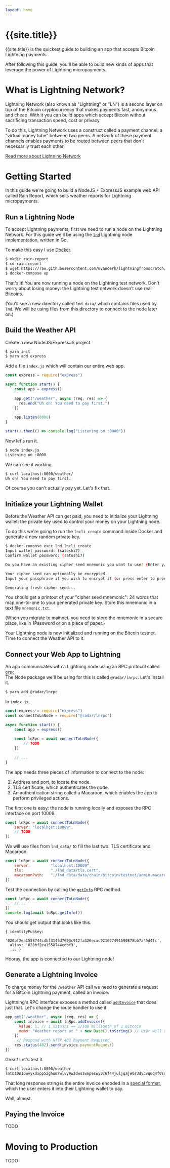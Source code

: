 ```yaml
---
layout: home
---
```


# {{site.title}}

{{site.title}} is the quickest guide to building an app that accepts Bitcoin Lightning payments.
  
After following this guide, you'll be able to build new kinds of apps that leverage the power of Lightning micropayments.

# What is Lightning Network?

Lightning Network (also known as "Lightning" or "LN") is a second layer on top of the Bitcoin cryptocurrency that makes payments fast, anonymous and cheap.
With it you can build apps which accept Bitcoin without sacrificing transaction speed, cost or privacy.

To do this, Lightning Network uses a construct called a payment channel: a "virtual money tube" between two peers.
A network of these payment channels enables payments to be routed between peers that don't necessarily trust each other.
 
[Read more about Lightning Network](https://lightning.engineering/technology.html) 

# Getting Started

In this guide we're going to build a NodeJS + ExpressJS example web API called Rain Report, which sells weather reports for Lightning micropayments.

## Run a Lightning Node

To accept Lightning payments, first we need to run a node on the Lightning Network.
For this guide we'll be using the [`lnd`](https://github.com/lightningnetwork/lnd) Lightning node implementation, written in Go.
 
To make this easy I use [Docker](https://www.docker.com/products/docker-desktop). 

```bash
$ mkdir rain-report
$ cd rain-report
$ wget https://raw.githubusercontent.com/mvanderh/lightningfromscratch/docker-compose.yml
$ docker-compose up
```

That's it! You are now running a node on the Lightning test network. 
Don't worry about losing money: the Lightning test network doesn't use real Bitcoins. 

(You'll see a new directory called `lnd_data/` which contains files used by `lnd`.
We will be using files from this directory to connect to the node later on.)

## Build the Weather API

Create a new NodeJS/ExpressJS project.

```bash
$ yarn init
$ yarn add express
```

Add a file `index.js` which will contain our entire web app.

```javascript
const express = require("express")

async function start() {
    const app = express()
    
    app.get("/weather", async (req, res) => {
      res.end("Uh oh! You need to pay first.")
    })
    
    app.listen(8000)
}

start().then(() => console.log("Listening on :8000"))
```

Now let's run it.

```bash
$ node index.js
Listening on :8000
```

We can see it working.

```bash
$ curl localhost:8000/weather/
Uh oh! You need to pay first.
```

Of course you can't actually pay yet. Let's fix that.

## Initialize your Lightning Wallet

Before the Weather API can get paid, you need to initialize your Lightning wallet: the private key used to control your money on your Lightning node. 

To do this we're going to run the `lncli create` command inside Docker and generate a new random private key.

```bash
$ docker-compose exec lnd lncli create
Input wallet password: (satoshi7)
Confirm wallet password: (satoshi7)

Do you have an existing cipher seed mnemonic you want to use? (Enter y/n): n

Your cipher seed can optionally be encrypted.
Input your passphrase if you wish to encrypt it (or press enter to proceed without a cipher seed passphrase):

Generating fresh cipher seed...
```

You should get a printout of your "cipher seed mnemonic": 24 words that map one-to-one to your generated private key.
Store this mnemonic in a text file `mnemonic.txt`.

(When you migrate to mainnet, you need to store the mnemonic in a secure place, like in 1Password or on a piece of paper.) 

Your Lightning node is now initialized and running on the Bitcoin testnet. Time to connect the Weather API to it. 

## Connect your Web App to Lightning

An app communicates with a Lightning node using an RPC protocol called [`grpc`](https://grpc.io/).   
The Node package we'll be using for this is called `@radar/lnrpc`. Let's install it.
```bash
$ yarn add @radar/lnrpc
```

In `index.js`,
```javascript
const express = require("express")
const connectToLnNode = require("@radar/lnrpc")

async function start() {
    const app = express()
    
    const lnRpc = await connectToLnNode({
        // TODO
    })
    
    // ...
}
```

The app needs three pieces of information to connect to the node:

1. Address and port, to locate the node.
2. TLS certificate, which authenticates the node.
3. An authentication string called a Macaroon, which enables the app to perform privileged actions.  


The first one is easy: the node is running locally and exposes the RPC interface on port 10009.

```javascript
const lnRpc = await connectToLnNode({
    server: "localhost:10009",
    // TODO
})
```

We will use files from `lnd_data/` to fill the last two: TLS certificate and Macaroon.  

```javascript
const lnRpc = await connectToLnNode({
    server:         "localhost:10009",
    tls:            "./lnd_data/tls.cert",
    macaroonPath:   "./lnd_data/data/chain/bitcoin/testnet/admin.macaroon",
})
```

Test the connection by calling the [`getInfo`](https://api.lightning.community/#getinfo) RPC method.

```javascript
const lnRpc = await connectToLnNode({
    //...
})
console.log(await lnRpc.getInfo())
``` 

You should get output that looks like this.
```
{ identityPubkey:
   '020bf2ea1558744cdbf3145d7693c912fa326ecac921627491590878bb7a45d4fc',
  alias: '020bf2ea1558744cdbf3',
  ... }
```

Hooray, the app is connected to our Lightning node!


## Generate a Lightning Invoice

To charge money for the `/weather` API call we need to generate a request for a Bitcoin Lightning payment, called an invoice.

Lightning's RPC interface exposes a method called [`addInvoice`](https://api.lightning.community/#addinvoice) that does just that.
Let's change the route handler to use it. 

```javascript
app.get("/weather", async (req, res) => {
    const invoice = await lnRpc.addInvoice({
      value: 1, // 1 satoshi == 1/100 millionth of 1 Bitcoin
      memo: "Weather report at " + new Date().toString() // User will see this as description for the payment
    })
     // Respond with HTTP 402 Payment Required
    res.status(402).send(invoice.paymentRequest)
})
```

Great! Let's test it.

```bash
$ curl localhost:8000/weather
lntb10n1pwvyxdxpp52ghumrwlvy9w2dwszw6peswy076f44juljqaje0s3dycvq6q4f0sdrc2ajkzargv4ezqun9wphhyapqv96zq4rgw5syzurjyqer2gpjxqcnjgp3xcarxve6xsezq36d2sknqdpsxqszs3tpwd6x2unwypzxz7tvd9nksapq235k6effcqzpguxmnk2rlqjw0lfq966q6szq3cy8dw2mxwjnxz6j5kfukm539s0wkvf8tmnh37njlydc6exr7yjl6j008883jxrrgkzfdv60lpjdf9vgptrxpms```
```

That long response string is the entire invoice encoded in a [special format](https://github.com/lightningnetwork/lightning-rfc/blob/master/11-payment-encoding.md), which the user enters it into their Lightning wallet to pay. 

Well, almost.

## Paying the Invoice

TODO 

# Moving to Production

TODO